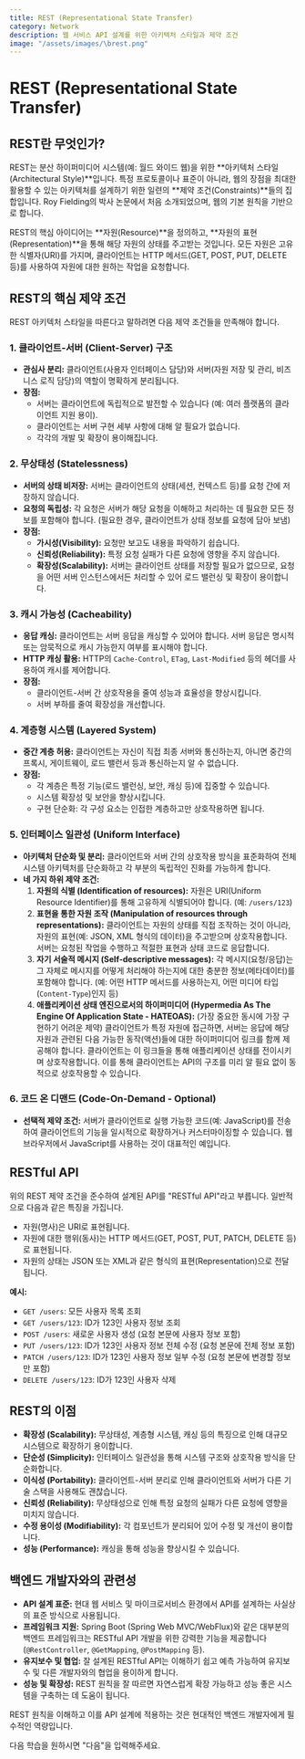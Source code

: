 ```yaml
---
title: REST (Representational State Transfer)
category: Network
description: 웹 서비스 API 설계를 위한 아키텍처 스타일과 제약 조건
image: "/assets/images/\brest.png"
---
```


# REST (Representational State Transfer)

## REST란 무엇인가?

REST는 분산 하이퍼미디어 시스템(예: 월드 와이드 웹)을 위한 **아키텍처 스타일(Architectural Style)**입니다. 특정 프로토콜이나 표준이 아니라, 웹의 장점을 최대한 활용할 수 있는 아키텍처를 설계하기 위한 일련의 **제약 조건(Constraints)**들의 집합입니다. Roy Fielding의 박사 논문에서 처음 소개되었으며, 웹의 기본 원칙을 기반으로 합니다.

REST의 핵심 아이디어는 **자원(Resource)**을 정의하고, **자원의 표현(Representation)**을 통해 해당 자원의 상태를 주고받는 것입니다. 모든 자원은 고유한 식별자(URI)를 가지며, 클라이언트는 HTTP 메서드(GET, POST, PUT, DELETE 등)를 사용하여 자원에 대한 원하는 작업을 요청합니다.

## REST의 핵심 제약 조건

REST 아키텍처 스타일을 따른다고 말하려면 다음 제약 조건들을 만족해야 합니다.

### 1. 클라이언트-서버 (Client-Server) 구조

* **관심사 분리:** 클라이언트(사용자 인터페이스 담당)와 서버(자원 저장 및 관리, 비즈니스 로직 담당)의 역할이 명확하게 분리됩니다.
* **장점:**
    * 서버는 클라이언트에 독립적으로 발전할 수 있습니다 (예: 여러 플랫폼의 클라이언트 지원 용이).
    * 클라이언트는 서버 구현 세부 사항에 대해 알 필요가 없습니다.
    * 각각의 개발 및 확장이 용이해집니다.

### 2. 무상태성 (Statelessness)

* **서버의 상태 비저장:** 서버는 클라이언트의 상태(세션, 컨텍스트 등)를 요청 간에 저장하지 않습니다.
* **요청의 독립성:** 각 요청은 서버가 해당 요청을 이해하고 처리하는 데 필요한 모든 정보를 포함해야 합니다. (필요한 경우, 클라이언트가 상태 정보를 요청에 담아 보냄)
* **장점:**
    * **가시성(Visibility):** 요청만 보고도 내용을 파악하기 쉽습니다.
    * **신뢰성(Reliability):** 특정 요청 실패가 다른 요청에 영향을 주지 않습니다.
    * **확장성(Scalability):** 서버는 클라이언트 상태를 저장할 필요가 없으므로, 요청을 어떤 서버 인스턴스에서든 처리할 수 있어 로드 밸런싱 및 확장이 용이합니다.

### 3. 캐시 가능성 (Cacheability)

* **응답 캐싱:** 클라이언트는 서버 응답을 캐싱할 수 있어야 합니다. 서버 응답은 명시적 또는 암묵적으로 캐시 가능한지 여부를 표시해야 합니다.
* **HTTP 캐싱 활용:** HTTP의 `Cache-Control`, `ETag`, `Last-Modified` 등의 헤더를 사용하여 캐시를 제어합니다.
* **장점:**
    * 클라이언트-서버 간 상호작용을 줄여 성능과 효율성을 향상시킵니다.
    * 서버 부하를 줄여 확장성을 개선합니다.

### 4. 계층형 시스템 (Layered System)

* **중간 계층 허용:** 클라이언트는 자신이 직접 최종 서버와 통신하는지, 아니면 중간의 프록시, 게이트웨이, 로드 밸런서 등과 통신하는지 알 수 없습니다.
* **장점:**
    * 각 계층은 특정 기능(로드 밸런싱, 보안, 캐싱 등)에 집중할 수 있습니다.
    * 시스템 확장성 및 보안을 향상시킵니다.
    * 구현 단순화: 각 구성 요소는 인접한 계층하고만 상호작용하면 됩니다.

### 5. 인터페이스 일관성 (Uniform Interface)

* **아키텍처 단순화 및 분리:** 클라이언트와 서버 간의 상호작용 방식을 표준화하여 전체 시스템 아키텍처를 단순화하고 각 부분의 독립적인 진화를 가능하게 합니다.
* **네 가지 하위 제약 조건:**
    1.  **자원의 식별 (Identification of resources):** 자원은 URI(Uniform Resource Identifier)를 통해 고유하게 식별되어야 합니다. (예: `/users/123`)
    2.  **표현을 통한 자원 조작 (Manipulation of resources through representations):** 클라이언트는 자원의 상태를 직접 조작하는 것이 아니라, 자원의 표현(예: JSON, XML 형식의 데이터)을 주고받으며 상호작용합니다. 서버는 요청된 작업을 수행하고 적절한 표현과 상태 코드로 응답합니다.
    3.  **자기 서술적 메시지 (Self-descriptive messages):** 각 메시지(요청/응답)는 그 자체로 메시지를 어떻게 처리해야 하는지에 대한 충분한 정보(메타데이터)를 포함해야 합니다. (예: 어떤 HTTP 메서드를 사용하는지, 어떤 미디어 타입(`Content-Type`)인지 등)
    4.  **애플리케이션 상태 엔진으로서의 하이퍼미디어 (Hypermedia As The Engine Of Application State - HATEOAS):** (가장 중요한 동시에 가장 구현하기 어려운 제약) 클라이언트가 특정 자원에 접근하면, 서버는 응답에 해당 자원과 관련된 다음 가능한 동작(액션)들에 대한 하이퍼미디어 링크를 함께 제공해야 합니다. 클라이언트는 이 링크들을 통해 애플리케이션 상태를 전이시키며 상호작용합니다. 이를 통해 클라이언트는 API의 구조를 미리 알 필요 없이 동적으로 상호작용할 수 있습니다.

### 6. 코드 온 디맨드 (Code-On-Demand - Optional)

* **선택적 제약 조건:** 서버가 클라이언트로 실행 가능한 코드(예: JavaScript)를 전송하여 클라이언트의 기능을 일시적으로 확장하거나 커스터마이징할 수 있습니다. 웹 브라우저에서 JavaScript를 사용하는 것이 대표적인 예입니다.

## RESTful API

위의 REST 제약 조건을 준수하여 설계된 API를 "RESTful API"라고 부릅니다. 일반적으로 다음과 같은 특징을 가집니다.

* 자원(명사)은 URI로 표현됩니다.
* 자원에 대한 행위(동사)는 HTTP 메서드(GET, POST, PUT, PATCH, DELETE 등)로 표현됩니다.
* 자원의 상태는 JSON 또는 XML과 같은 형식의 표현(Representation)으로 전달됩니다.

**예시:**

* `GET /users`: 모든 사용자 목록 조회
* `GET /users/123`: ID가 123인 사용자 정보 조회
* `POST /users`: 새로운 사용자 생성 (요청 본문에 사용자 정보 포함)
* `PUT /users/123`: ID가 123인 사용자 정보 전체 수정 (요청 본문에 전체 정보 포함)
* `PATCH /users/123`: ID가 123인 사용자 정보 일부 수정 (요청 본문에 변경할 정보만 포함)
* `DELETE /users/123`: ID가 123인 사용자 삭제

## REST의 이점

* **확장성 (Scalability):** 무상태성, 계층형 시스템, 캐싱 등의 특징으로 인해 대규모 시스템으로 확장하기 용이합니다.
* **단순성 (Simplicity):** 인터페이스 일관성을 통해 시스템 구조와 상호작용 방식을 단순화합니다.
* **이식성 (Portability):** 클라이언트-서버 분리로 인해 클라이언트와 서버가 다른 기술 스택을 사용해도 괜찮습니다.
* **신뢰성 (Reliability):** 무상태성으로 인해 특정 요청의 실패가 다른 요청에 영향을 미치지 않습니다.
* **수정 용이성 (Modifiability):** 각 컴포넌트가 분리되어 있어 수정 및 개선이 용이합니다.
* **성능 (Performance):** 캐싱을 통해 성능을 향상시킬 수 있습니다.

## 백엔드 개발자와의 관련성

* **API 설계 표준:** 현대 웹 서비스 및 마이크로서비스 환경에서 API를 설계하는 사실상의 표준 방식으로 사용됩니다.
* **프레임워크 지원:** Spring Boot (Spring Web MVC/WebFlux)와 같은 대부분의 백엔드 프레임워크는 RESTful API 개발을 위한 강력한 기능을 제공합니다 (`@RestController`, `@GetMapping`, `@PostMapping` 등).
* **유지보수 및 협업:** 잘 설계된 RESTful API는 이해하기 쉽고 예측 가능하여 유지보수 및 다른 개발자와의 협업을 용이하게 합니다.
* **성능 및 확장성:** REST 원칙을 잘 따르면 자연스럽게 확장 가능하고 성능 좋은 시스템을 구축하는 데 도움이 됩니다.

REST 원칙을 이해하고 이를 API 설계에 적용하는 것은 현대적인 백엔드 개발자에게 필수적인 역량입니다.

다음 학습을 원하시면 "다음"을 입력해주세요.